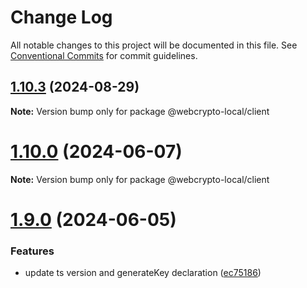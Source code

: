 # Change Log

All notable changes to this project will be documented in this file.
See [Conventional Commits](https://conventionalcommits.org) for commit guidelines.

## [1.10.3](https://github.com/PeculiarVentures/webcrypto-local/compare/v1.10.2...v1.10.3) (2024-08-29)

**Note:** Version bump only for package @webcrypto-local/client





# [1.10.0](https://github.com/PeculiarVentures/webcrypto-local/compare/v1.9.0...v1.10.0) (2024-06-07)

**Note:** Version bump only for package @webcrypto-local/client





# [1.9.0](https://github.com/PeculiarVentures/webcrypto-local/compare/v1.8.2...v1.9.0) (2024-06-05)


### Features

* update ts version and generateKey declaration ([ec75186](https://github.com/PeculiarVentures/webcrypto-local/commit/ec75186e244eee2b0e821b588b1d94e51449c428))
